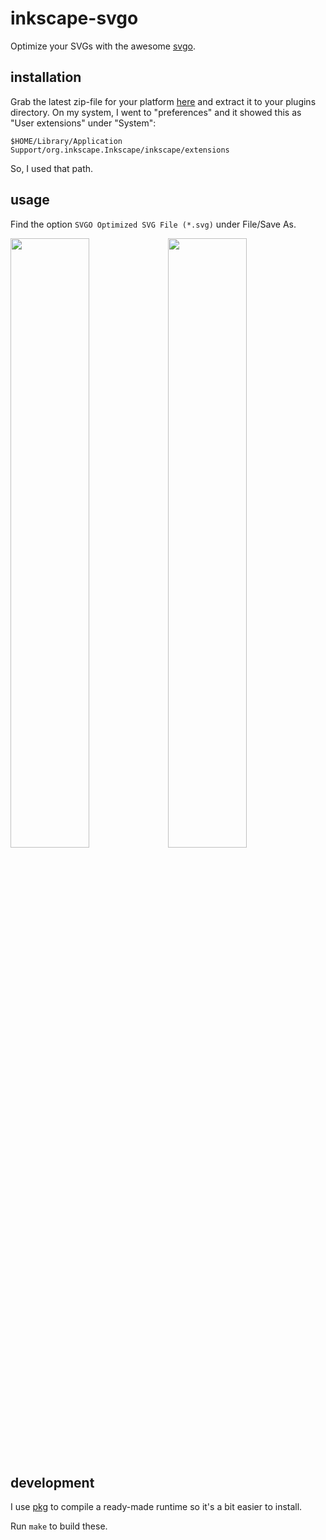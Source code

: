 # inkscape-svgo

Optimize your SVGs with the awesome [svgo](https://github.com/svg/svgo).

## installation

Grab the latest zip-file for your platform [here](https://github.com/konsumer/inkscape-svgo/releases) and extract it to your plugins directory. On my system, I went to "preferences" and it showed this as "User extensions" under "System":

```
$HOME/Library/Application Support/org.inkscape.Inkscape/inkscape/extensions
```

So, I used that path.

## usage

Find the option `SVGO Optimized SVG File (*.svg)` under File/Save As.

<img src="https://github.com/konsumer/inkscape-svgo/blob/master/screen1.png?raw=true" width="50%" /><img src="https://github.com/konsumer/inkscape-svgo/blob/master/screen2.png?raw=true" width="50%" />


## development

I use [pkg](https://github.com/zeit/pkg) to compile a ready-made runtime so it's a bit easier to install.

Run `make` to build these.